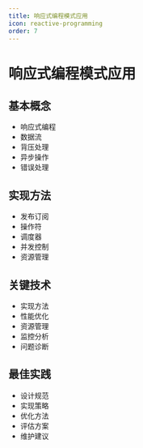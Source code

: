 ```yaml
---
title: 响应式编程模式应用
icon: reactive-programming
order: 7
---
```


# 响应式编程模式应用

## 基本概念
- 响应式编程
- 数据流
- 背压处理
- 异步操作
- 错误处理

## 实现方法
- 发布订阅
- 操作符
- 调度器
- 并发控制
- 资源管理

## 关键技术
- 实现方法
- 性能优化
- 资源管理
- 监控分析
- 问题诊断

## 最佳实践
- 设计规范
- 实现策略
- 优化方法
- 评估方案
- 维护建议
